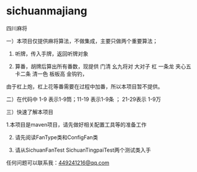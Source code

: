 # sichuanmajiang

四川麻将

一）本项目仅提供麻将算法，不做集成，主要只做两个重要算法；

1. 听牌，传入手牌，返回听牌对象

2. 算番，胡牌后算出所有番数，现提供 门清 幺九将对 大对子 杠 一条龙 夹心五 卡二条 清一色 板板高 金钩钓，

由于杠上炮，杠上花等番需要在过程中加番，所以本项目暂不提供。

二）在代码中 1-9 表示1-9筒；11-19 表示1-9条 ； 21-29表示 1-9万

三）快速了解本项目

1.本项目是maven项目，请先做好相关配置工具等的准备工作

2. 请先阅读FanType类和ConfigFan类

3. 请从SichuanFanTest SichuanTingpaiTest两个测试类入手

任何问题可以联系我：449241216@qq.com




